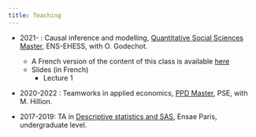 ```yaml
---
title: Teaching
---
```

* 2021-    : Causal inference and modelling, [Quantitative Social Sciences Master](https://master-sciences-sociales.ens.psl.eu/qess-presentation/), ENS-EHESS, with O. Godechot.
  * A French version of the content of this class is available [here](https://pierrepora.github.io/inference_causale/)
  * Slides (in French)
    * Lecture 1

* 2020-2022    : Teamworks in applied economics, [PPD Master](https://www.parisschoolofeconomics.eu/en/teaching/masters-program/ppd-public-policy-and-development/), PSE, with M. Hillion.

* 2017-2019: TA in [Descriptive statistics and SAS](https://www.ensae.fr/courses/statistique-descriptive/), Ensae Paris, undergraduate level.
